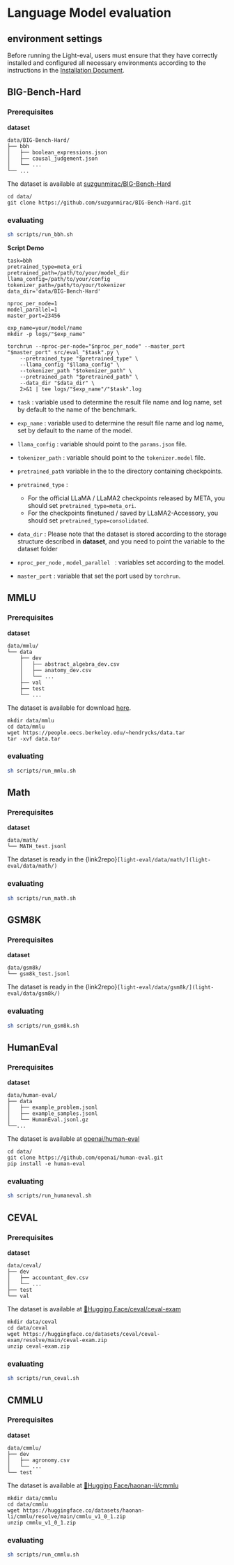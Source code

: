 # Language Model evaluation
## environment settings
Before running the Light-eval, users must ensure that they have correctly installed and configured all necessary environments according to the instructions in the [Installation Document](../install.md).

## BIG-Bench-Hard
### Prerequisites
**dataset**
```
data/BIG-Bench-Hard/
├── bbh
│   ├── boolean_expressions.json
│   ├── causal_judgement.json
│   └── ...
└── ...
```
The dataset is available at [suzgunmirac/BIG-Bench-Hard](https://github.com/suzgunmirac/BIG-Bench-Hard)

```
cd data/
git clone https://github.com/suzgunmirac/BIG-Bench-Hard.git
```

### evaluating
```bash
sh scripts/run_bbh.sh
```
**Script Demo**
```
task=bbh
pretrained_type=meta_ori
pretrained_path=/path/to/your/model_dir
llama_config=/path/to/your/config
tokenizer_path=/path/to/your/tokenizer
data_dir='data/BIG-Bench-Hard'

nproc_per_node=1
model_parallel=1
master_port=23456

exp_name=your/model/name
mkdir -p logs/"$exp_name"

torchrun --nproc-per-node="$nproc_per_node" --master_port "$master_port" src/eval_"$task".py \
    --pretrained_type "$pretrained_type" \
    --llama_config "$llama_config" \
    --tokenizer_path "$tokenizer_path" \
    --pretrained_path "$pretrained_path" \
    --data_dir "$data_dir" \
    2>&1 | tee logs/"$exp_name"/"$task".log
```

- `task` : variable used to determine the result file name and log name, set by default to the name of the benchmark.
- `exp_name` :  variable used to determine the result file name and log name, set by default to the name of the model.
- `llama_config` : variable should point to the `params.json` file.
- `tokenizer_path` : variable  should point to the `tokenizer.model` file.

- `pretrained_path` variable in the to the directory containing checkpoints.

- `pretrained_type` :
  - For the official LLaMA / LLaMA2 checkpoints released by META, you should set `pretrained_type=meta_ori`.
  - For  the checkpoints finetuned / saved by LLaMA2-Accessory, you should set `pretrained_type=consolidated`.
- `data_dir` : Please note that the dataset is stored according to the storage structure described in **dataset**, and you need to point the variable to the dataset folder
- `nproc_per_node` , `model_parallel ` :  variables set according to the model.
- `master_port` : variable that set the port used by `torchrun`.



## MMLU
### Prerequisites

**dataset**

```
data/mmlu/
└── data
    ├── dev
    │   ├── abstract_algebra_dev.csv
    │   ├── anatomy_dev.csv
    │	└── ...
    ├── val
    ├── test
    └── ...
```

The dataset is available for download [here](https://people.eecs.berkeley.edu/~hendrycks/data.tar).

```
mkdir data/mmlu
cd data/mmlu
wget https://people.eecs.berkeley.edu/~hendrycks/data.tar
tar -xvf data.tar
```

### evaluating

```bash
sh scripts/run_mmlu.sh
```



## Math

### Prerequisites

**dataset**

```
data/math/
└── MATH_test.jsonl
```
The dataset is ready in the {link2repo}`[light-eval/data/math/](light-eval/data/math/)`

### evaluating

```bash
sh scripts/run_math.sh
```



## GSM8K

### Prerequisites

**dataset**

```
data/gsm8k/
└── gsm8k_test.jsonl
```
The dataset is ready in the {link2repo}`[light-eval/data/gsm8k/](light-eval/data/gsm8k/)`

### evaluating

```bash
sh scripts/run_gsm8k.sh
```



## HumanEval

### Prerequisites

**dataset**

```
data/human-eval/
├── data
│   ├── example_problem.jsonl
│   ├── example_samples.jsonl
│   └── HumanEval.jsonl.gz
└──...
```

The dataset is available at [openai/human-eval](https://github.com/openai/human-eval)

```
cd data/
git clone https://github.com/openai/human-eval.git
pip install -e human-eval
```

### evaluating

```bash
sh scripts/run_humaneval.sh
```



## CEVAL

### Prerequisites

**dataset**

```
data/ceval/
├── dev
│   ├── accountant_dev.csv
│   └── ...
├── test
└── val
```

The dataset is available at [🤗Hugging Face/ceval/ceval-exam](https://huggingface.co/datasets/ceval/ceval-exam)

```
mkdir data/ceval
cd data/ceval
wget https://huggingface.co/datasets/ceval/ceval-exam/resolve/main/ceval-exam.zip
unzip ceval-exam.zip 
```

### evaluating

```bash
sh scripts/run_ceval.sh
```



## CMMLU

### Prerequisites

**dataset**

```
data/cmmlu/
├── dev
│   ├── agronomy.csv
│   └── ...
└── test
```

The dataset is available at [🤗Hugging Face/haonan-li/cmmlu](https://huggingface.co/datasets/haonan-li/cmmlu)

```
mkdir data/cmmlu
cd data/cmmlu
wget https://huggingface.co/datasets/haonan-li/cmmlu/resolve/main/cmmlu_v1_0_1.zip
unzip cmmlu_v1_0_1.zip
```

### evaluating

```bash
sh scripts/run_cmmlu.sh
```
